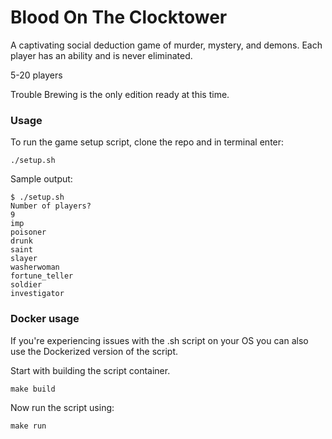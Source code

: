 # Blood On The Clocktower

A captivating social deduction game of murder, mystery, and demons. Each player has an ability and is never eliminated.

5-20 players

Trouble Brewing is the only edition ready at this time. 

### Usage

To run the game setup script, clone the repo and in terminal enter:

```
./setup.sh
```

Sample output:

```
$ ./setup.sh 
Number of players? 
9
imp
poisoner
drunk
saint
slayer
washerwoman
fortune_teller
soldier
investigator

```

### Docker usage

If you're experiencing issues with the .sh script on your OS you can also use the Dockerized version of the script. 


Start with building the script container.

```
make build
```

Now run the script using:

```
make run
```
